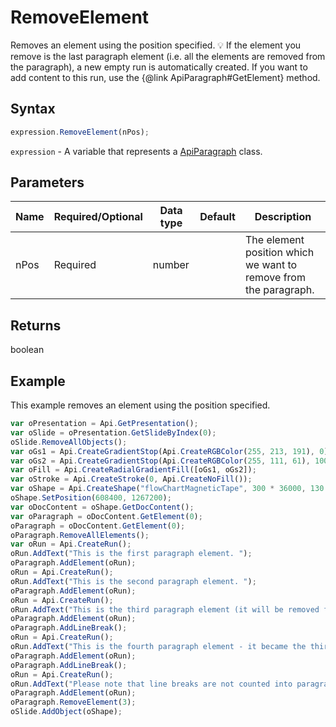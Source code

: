 # RemoveElement

Removes an element using the position specified.
💡 If the element you remove is the last paragraph element (i.e. all the elements are removed from the paragraph),
a new empty run is automatically created. If you want to add
content to this run, use the &#123;@link ApiParagraph#GetElement&#125; method.

## Syntax

```javascript
expression.RemoveElement(nPos);
```

`expression` - A variable that represents a [ApiParagraph](../ApiParagraph.md) class.

## Parameters

| **Name** | **Required/Optional** | **Data type** | **Default** | **Description** |
| ------------- | ------------- | ------------- | ------------- | ------------- |
| nPos | Required | number |  | The element position which we want to remove from the paragraph. |

## Returns

boolean

## Example

This example removes an element using the position specified.

```javascript editor-pptx
var oPresentation = Api.GetPresentation();
var oSlide = oPresentation.GetSlideByIndex(0);
oSlide.RemoveAllObjects();
var oGs1 = Api.CreateGradientStop(Api.CreateRGBColor(255, 213, 191), 0);
var oGs2 = Api.CreateGradientStop(Api.CreateRGBColor(255, 111, 61), 100000);
var oFill = Api.CreateRadialGradientFill([oGs1, oGs2]);
var oStroke = Api.CreateStroke(0, Api.CreateNoFill());
var oShape = Api.CreateShape("flowChartMagneticTape", 300 * 36000, 130 * 36000, oFill, oStroke);
oShape.SetPosition(608400, 1267200);
var oDocContent = oShape.GetDocContent();
var oParagraph = oDocContent.GetElement(0);
oParagraph = oDocContent.GetElement(0);
oParagraph.RemoveAllElements();
var oRun = Api.CreateRun();
oRun.AddText("This is the first paragraph element. ");
oParagraph.AddElement(oRun);
oRun = Api.CreateRun();
oRun.AddText("This is the second paragraph element. ");
oParagraph.AddElement(oRun);
oRun = Api.CreateRun();
oRun.AddText("This is the third paragraph element (it will be removed from the paragraph and we will not see it). ");
oParagraph.AddElement(oRun);
oParagraph.AddLineBreak();
oRun = Api.CreateRun();
oRun.AddText("This is the fourth paragraph element - it became the third, because we removed the previous run from the paragraph. ");
oParagraph.AddElement(oRun);
oParagraph.AddLineBreak();
oRun = Api.CreateRun();
oRun.AddText("Please note that line breaks are not counted into paragraph elements!");
oParagraph.AddElement(oRun);
oParagraph.RemoveElement(3);
oSlide.AddObject(oShape);
```

